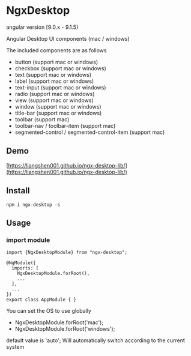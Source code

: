 # NgxDesktop

angular version [9.0.x - 9.1.5)

Angular Desktop UI components (mac / windows)

The included components are as follows

* button (support mac or windows)
* checkbox (support mac or windows)
* text (support mac or windows)
* label (support mac or windows)
* text-input (support mac or windows)
* radio (support mac or windows)
* view (support mac or windows)
* window (support mac or windows)
* title-bar (support mac or windows)
* toolbar (support mac)
* toolbar-nav / toolbar-item (support mac)
* segmented-control / segmented-control-item (support mac)

## Demo

[https://liangshen001.github.io/ngx-desktop-lib/](https://liangshen001.github.io/ngx-desktop-lib/)

## Install
````
npm i ngx-desktop -s
````

## Usage

### import module

```
import {NgxDesktopModule} from "ngx-desktop";

@NgModule({
  imports: [
    NgxDesktopModule.forRoot(),
    ...
  ],
  ...
})
export class AppModule { }
```

You can set the OS to use globally

* NgxDesktopModule.forRoot('mac');
* NgxDesktopModule.forRoot('windows');

default value is 'auto';
Will automatically switch according to the current system

